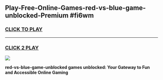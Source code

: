 
## Play-Free-Online-Games-red-vs-blue-game-unblocked-Premium #fi6wm
<h3>
<a href="https://premium.freeplayer.one?title=red-vs-blue-game-unblocked&ref=8M">CLICK TO PLAY</a></h3>
<hr>

<h3>
<a href="https://premium.freeplayer.one?title=red-vs-blue-game-unblocked&ref=8M">CLICK 2 PLAY</a>
  
</h3>

<a href="https://premium.freeplayer.one?title=red-vs-blue-game-unblocked&ref=8M"><img src="https://clearcache.store/games.png"></a>


**red-vs-blue-game-unblocked games unblocked: Your Gateway to Fun and Accessible Online Gaming**

